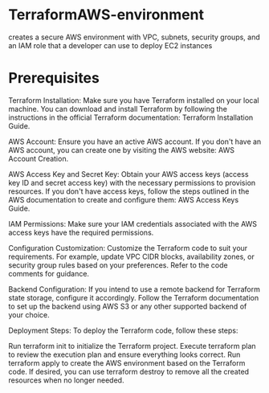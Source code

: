 # TerraformAWS-environment
creates a secure AWS environment with VPC, subnets, security groups, and an IAM role that a developer can use to deploy EC2 instances

# Prerequisites
Terraform Installation: Make sure you have Terraform installed on your local machine. You can download and install Terraform by following the instructions in the official Terraform documentation: Terraform Installation Guide.

AWS Account: Ensure you have an active AWS account. If you don't have an AWS account, you can create one by visiting the AWS website: AWS Account Creation.

AWS Access Key and Secret Key: Obtain your AWS access keys (access key ID and secret access key) with the necessary permissions to provision resources. If you don't have access keys, follow the steps outlined in the AWS documentation to create and configure them: AWS Access Keys Guide.

IAM Permissions: Make sure your IAM credentials associated with the AWS access keys have the required permissions.

Configuration Customization: Customize the Terraform code to suit your requirements. For example, update VPC CIDR blocks, availability zones, or security group rules based on your preferences. Refer to the code comments for guidance.

Backend Configuration: If you intend to use a remote backend for Terraform state storage, configure it accordingly. Follow the Terraform documentation to set up the backend using AWS S3 or any other supported backend of your choice.

Deployment Steps: To deploy the Terraform code, follow these steps:

Run terraform init to initialize the Terraform project.
Execute terraform plan to review the execution plan and ensure everything looks correct.
Run terraform apply to create the AWS environment based on the Terraform code.
If desired, you can use terraform destroy to remove all the created resources when no longer needed.
